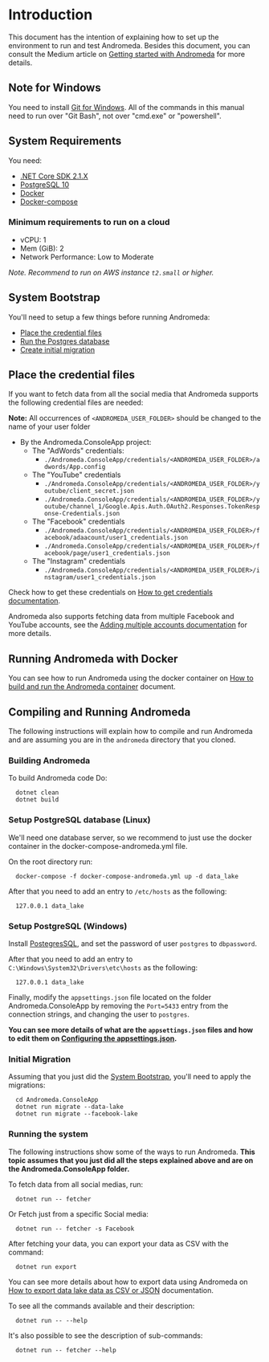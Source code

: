 # Introduction

This document has the intention of explaining how to set up the environment to
run and test Andromeda. Besides this document, you can consult the Medium article
on [Getting started with
Andromeda](https://medium.com/@insightsjellyfish/andromeda-storing-your-social-media-data-in-one-place-b91a6ab3d022)
for more details.

## Note for Windows

  You need to install [Git for Windows](https://git-scm.com/download/win). All of the commands in this
  manual need to run over "Git Bash", not over "cmd.exe" or "powershell".

## System Requirements

You need:
  - [.NET Core SDK 2.1.X](https://dotnet.microsoft.com/download/dotnet-core/2.1)
  - [PostgreSQL 10](https://www.postgresql.org/)
  - [Docker](#Running-Andromeda-with-Docker)
  - [Docker-compose](#Running-Andromeda-with-Docker)

### Minimum requirements to run on a cloud
  - vCPU: 1
  - Mem (GiB): 2
  - Network Performance: Low to Moderate

*Note. Recommend to run on AWS instance `t2.small` or higher.*

## System Bootstrap

You'll need to setup a few things before running Andromeda:

  - [Place the credential files](#Place-the-credential-files)
  - [Run the Postgres database](#Setup-PostgreSQL-database-(Linux))
  - [Create initial migration](#Initial-Migration)

## Place the credential files

If you want to fetch data from all the social media that Andromeda supports the
following credential files are needed:

**Note:** All occurrences of `<ANDROMEDA_USER_FOLDER>` should be changed to the name of your user folder

- By the Andromeda.ConsoleApp project:
  - The "AdWords" credentials:
    - ```./Andromeda.ConsoleApp/credentials/<ANDROMEDA_USER_FOLDER>/adwords/App.config```
  - The "YouTube" credentials
    - ```./Andromeda.ConsoleApp/credentials/<ANDROMEDA_USER_FOLDER>/youtube/client_secret.json```
    - ```./Andromeda.ConsoleApp/credentials/<ANDROMEDA_USER_FOLDER>/youtube/channel_1/Google.Apis.Auth.OAuth2.Responses.TokenResponse-Credentials.json```
  - The "Facebook" credentials
    - ```./Andromeda.ConsoleApp/credentials/<ANDROMEDA_USER_FOLDER>/facebook/adaacount/user1_credentials.json```
    - ```./Andromeda.ConsoleApp/credentials/<ANDROMEDA_USER_FOLDER>/facebook/page/user1_credentials.json```
  - The "Instagram" credentials
    - ```./Andromeda.ConsoleApp/credentials/<ANDROMEDA_USER_FOLDER>/instagram/user1_credentials.json```

Check how to get these credentials on [How to get credentials
documentation](./how_to_get_credentials.md).

Andromeda also supports fetching data from multiple Facebook and YouTube
accounts, see the [Adding multiple accounts
documentation](./adding_multiple_accounts.md) for more details.

## Running Andromeda with Docker

You can see how to run Andromeda using the docker container on [How to build and
run the Andromeda container](./docker_container) document.

## Compiling and Running Andromeda

The following instructions will explain how to compile and run Andromeda and
are assuming you are in the ```andromeda``` directory that you cloned.

### Building Andromeda

To build Andromeda code
Do:
```shell
  dotnet clean
  dotnet build
```

### Setup PostgreSQL database (Linux)

  We'll need one database server, so we recommend to just use the
  docker container in the docker-compose-andromeda.yml file.

  On the root directory run:

  ```shell
    docker-compose -f docker-compose-andromeda.yml up -d data_lake
  ```

  After that you need to add an entry to ```/etc/hosts``` as the
  following:

  ```shell
    127.0.0.1 data_lake
  ```

### Setup PostgreSQL (Windows)

  Install [PostegresSQL](https://www.postgresql.org/download/windows/), and set the password of user ```postgres``` to ```dbpassword```.

  After that you need to add an entry to
  ```C:\Windows\System32\Drivers\etc\hosts``` as the following:
  ```
    127.0.0.1 data_lake
  ```

Finally, modify the ```appsettings.json``` file located on the folder
Andromeda.ConsoleApp by removing the ```Port=5433``` entry from the connection strings, and changing the user to ```postgres```.

**You can see more details of what are the ```appsettings.json``` files and how to
edit them on [Configuring the appsettings.json](./docker_container.md#configuring-the-appsettingsjson).**

### Initial Migration

  Assuming that you just did the [System Bootstrap](#system-bootstrap),
  you'll need to apply the migrations:

  ```shell
    cd Andromeda.ConsoleApp
    dotnet run migrate --data-lake
    dotnet run migrate --facebook-lake
  ```

### Running the system

  The following instructions show some of the ways to run Andromeda.
  **This topic assumes that you just did all the steps explained above and are on the Andromeda.ConsoleApp folder.**

  To fetch data from all social medias, run:

  ```shell
    dotnet run -- fetcher
  ```

  Or Fetch just from a specific Social media:

  ```shell
    dotnet run -- fetcher -s Facebook
  ```

  After fetching your data, you can export your data as CSV with the command:

  ```shell
    dotnet run export
  ```

You can see more details about how to export data using Andromeda on [How to
export data lake data as CSV or JSON](./export_csv_json.md) documentation.

  To see all the commands available and their description:

  ```shell
    dotnet run -- --help
  ```

  It's also possible to see the description of sub-commands:

  ```shell
    dotnet run -- fetcher --help
  ```
